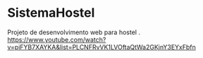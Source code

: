 # SistemaHostel
Projeto de desenvolvimento web para hostel
.
https://www.youtube.com/watch?v=piFYB7XAYKA&list=PLCNFRvVK1LVOftaQtWa2GKjnY3EYxFbfn
